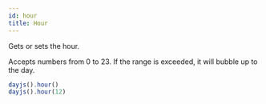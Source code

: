 ```yaml
---
id: hour
title: Hour
---
```


Gets or sets the hour.

Accepts numbers from 0 to 23. If the range is exceeded, it will bubble up to the day.

```js
dayjs().hour()
dayjs().hour(12)
```
